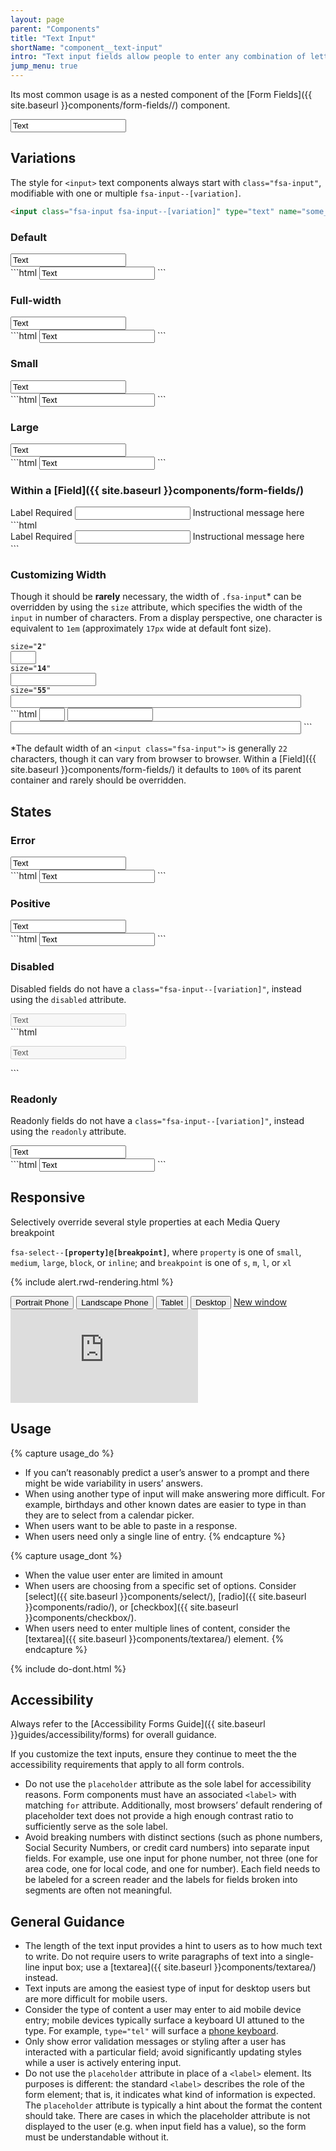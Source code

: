 ```yaml
---
layout: page
parent: "Components"
title: "Text Input"
shortName: "component__text-input"
intro: "Text input fields allow people to enter any combination of letters, numbers, or symbols of their choosing (unless otherwise restricted)."
jump_menu: true
---
```


Its most common usage is as a nested component of the [Form Fields]({{ site.baseurl }}components/form-fields//) component.

<div class="ds-preview">
  <input class="fsa-input" type="text" name="some_name2" placeholder="Placeholder" value="Text">
</div>

## Variations

The style for `<input>` text components always start with `class="fsa-input"`, modifiable with one or multiple `fsa-input--[variation]`.

```html
<input class="fsa-input fsa-input--[variation]" type="text" name="some_name" value="">
```

### Default

<div class="ds-preview">
  <input class="fsa-input" type="text" name="1iuoytytesgdf" value="Text" placeholder="Placeholder">
</div>
```html
<input class="fsa-input" type="text" name="1iuoytytesgdf" value="Text" placeholder="Placeholder">
```

### Full-width

<div class="ds-preview">
  <input class="fsa-input fsa-input--block" type="text" name="155tj" value="Text" placeholder="Placeholder">
</div>
```html
<input class="fsa-input fsa-input--block" type="text" name="155tj" value="Text" placeholder="Placeholder">
```

### Small

<div class="ds-preview">
  <input class="fsa-input fsa-input--small" type="text" name="qwerty" value="Text" placeholder="Placeholder">
</div>
```html
<input class="fsa-input fsa-input--small" type="text" name="qwerty" value="Text" placeholder="Placeholder">
```

### Large

<div class="ds-preview">
  <input class="fsa-input fsa-input--large" type="text" name="ytrewq" value="Text" placeholder="Placeholder">
</div>
```html
<input class="fsa-input fsa-input--large" type="text" name="ytrewq" value="Text" placeholder="Placeholder">
```

### Within a [Field]({{ site.baseurl }}components/form-fields/)

<div class="ds-preview">
  <div class="fsa-field">
    <label class="fsa-field__label" for="TheItem2">Label <span class="fsa-field__label-desc">Required</span></label>
    <input class="fsa-input fsa-field__item" id="TheItem2" aria-describedby="lorem-1234-help-2" aria-required="true" name="TheItem2" type="text" value="">
    <span class="fsa-field__help" id="lorem-1234-help-2">Instructional message here</span>
  </div>
</div>
```html
<div class="fsa-field">
  <label class="fsa-field__label" for="TheItem2">Label <span class="fsa-field__label-desc">Required</span></label>
  <input class="fsa-input fsa-field__item" id="TheItem2" aria-describedby="lorem-1234-help-2" aria-required="true" name="TheItem2" type="text" value="">
  <span class="fsa-field__help" id="lorem-1234-help-2">Instructional message here</span>
</div>
```

### Customizing Width

Though it should be **rarely** necessary, the width of `.fsa-input`* can be overridden by using the `size` attribute, which specifies the width of the `input` in number of characters. From a display perspective, one character is equivalent to `1em` (approximately `17px` wide at default font size).

<div class="ds-preview">
  <div class="fsa-level@l">
    <div>
      <div class="docs__code-sample"><code>size="<strong>2</strong>"</code></div>
      <input class="fsa-input" size="2" type="text" name="some_name" value="">
    </div>
    <div>
      <div class="docs__code-sample"><code>size="<strong>14</strong>"</code></div>
      <input class="fsa-input" size="14" type="text" name="some_name" value="">
    </div>
    <div>
      <div class="docs__code-sample"><code>size="<strong>55</strong>"</code></div>
      <input class="fsa-input" size="55" type="text" name="some_name" value="">
    </div>
  </div>
</div>
```html
<input class="fsa-input" size="2" type="text" name="some_name" value="">
<input class="fsa-input" size="14" type="text" name="some_name" value="">
<input class="fsa-input" size="55" type="text" name="some_name" value="">
```

*The default width of an `<input class="fsa-input">` is generally `22` characters, though it can vary from browser to browser. Within a [Field]({{ site.baseurl }}components/form-fields/) it defaults to `100%` of its parent container and rarely should be overridden.

## States

### Error

<div class="ds-preview">
  <input class="fsa-input fsa-input--error" type="text" name="7id" value="Text">
</div>
```html
<input class="fsa-input fsa-input--error" type="text" name="7id" value="Text">
```

### Positive

<div class="ds-preview">
  <input class="fsa-input fsa-input--positive" type="text" name="lorem" value="Text">
</div>
```html
<input class="fsa-input fsa-input--positive" type="text" name="lorem" value="Text">
```

### Disabled

Disabled fields do not have a `class="fsa-input--[variation]"`, instead using the `disabled` attribute.

<div class="ds-preview">
  <input class="fsa-input" disabled="disabled" type="text" name="1224hd9f" value="Text">
</div>
```html
<p><input class="fsa-input" disabled="disabled" type="text" name="1224hd9f" value="Text"></p>
```

### Readonly

Readonly fields do not have a `class="fsa-input--[variation]"`, instead using the `readonly` attribute.

<div class="ds-preview">
  <input class="fsa-input" readonly="readonly" type="text" name="4f" value="Text">
</div>
```html
<input class="fsa-input" readonly="readonly" type="text" name="4f" value="Text">
```

## Responsive

Selectively override several style properties at each Media Query breakpoint

<code>fsa-select--<strong>[property]@[breakpoint]</strong></code>, where
<code>property</code> is one of
<code>small</code>,
<code>medium</code>,
<code>large</code>,
<code>block</code>, or
<code>inline</code>; and <code>breakpoint</code> is one of
<code title="small">s</code>,
<code title="medium">m</code>,
<code title="large">l</code>, or
<code title="extra large">xl</code>

{% include alert.rwd-rendering.html %}

<div class="docs__rwd-demo-block">
  <div class="docs__rwd-embed-container">
    <span class="fsa-btn-group fsa-btn-group--small" role="group" data-component="">
      <button data-behavior="toggle-rwd-size" data-target="rwd-demo_input" data-size="phone" class="fsa-btn-group__item fsa-btn-group__item--active" aria-selected="true" type="button" title="Portrait"><span class="sr-only">Portrait</span> Phone <span class="docs__rwd-demo-icon docs__rwd-demo-icon--portrait"></span></button>
      <button data-behavior="toggle-rwd-size" data-target="rwd-demo_input" data-size="phone-big" class="fsa-btn-group__item" type="button" title="Landscape"><span class="sr-only">Landscape</span> Phone <span class="docs__rwd-demo-icon docs__rwd-demo-icon--landscape"></span></button>
      <button data-behavior="toggle-rwd-size" data-target="rwd-demo_input" data-size="tablet" class="fsa-btn-group__item" type="button">Tablet</button>
      <button data-behavior="toggle-rwd-size" data-target="rwd-demo_input" data-size="desktop" class="fsa-btn-group__item" type="button">Desktop</button>
      <a class="fsa-btn-group__item" href="http://usda-fsa.github.io/fsa-style/demo/rwd__input.html" target="_blank" title="View in its own browser window">New window</a>
    </span>
    <div class="docs__rwd-embed docs__rwd-embed--phone" id="rwd-demo_input">
      <iframe title="Responsive Demo: Input element" src="https://usda-fsa.github.io/fsa-style/demo/rwd__input.html" class="docs__rwd-iframe" allowtransparency="true" frameborder="0" scrolling="yes" allowfullscreen="true"> </iframe>
    </div>
  </div>
</div>

## Usage

{% capture usage_do %}
* If you can’t reasonably predict a user’s answer to a prompt and there might be wide variability in users’ answers.
* When using another type of input will make answering more difficult. For example, birthdays and other known dates are easier to type in than they are to select from a calendar picker.
* When users want to be able to paste in a response.
* When users need only a single line of entry.
{% endcapture %}

{% capture usage_dont %}
* When the value user enter are limited in amount
* When users are choosing from a specific set of options. Consider [select]({{ site.baseurl }}components/select/), [radio]({{ site.baseurl }}components/radio/), or [checkbox]({{ site.baseurl }}components/checkbox/).
* When users need to enter multiple lines of content, consider the [textarea]({{ site.baseurl }}components/textarea/) element.
{% endcapture %}

{% include do-dont.html %}

## Accessibility

Always refer to the [Accessibility Forms Guide]({{ site.baseurl }}guides/accessibility/forms) for overall guidance.

If you customize the text inputs, ensure they continue to meet the the accessibility requirements that apply to all form controls.

* Do not use the `placeholder` attribute as the sole label for accessibility reasons. Form components must have an associated `<label>` with matching `for` attribute. Additionally, most browsers’ default rendering of placeholder text does not provide a high enough contrast ratio to sufficiently serve as the sole label.
* Avoid breaking numbers with distinct sections (such as phone numbers, Social Security Numbers, or credit card numbers) into separate input fields. For example, use one input for phone number, not three (one for area code, one for local code, and one for number). Each field needs to be labeled for a screen reader and the labels for fields broken into segments are often not meaningful.

## General Guidance

* The length of the text input provides a hint to users as to how much text to write. Do not require users to write paragraphs of text into a single-line input box; use a [textarea]({{ site.baseurl }}components/textarea/) instead.
* Text inputs are among the easiest type of input for desktop users but are more difficult for mobile users.
* Consider the type of content a user may enter to aid mobile device entry; mobile devices typically surface a keyboard UI attuned to the type. For example, `type="tel"` will surface a [phone keyboard](http://html5doctor.com/html5-forms-input-types/#input-tel).
* Only show error validation messages or styling after a user has interacted with a particular field; avoid significantly updating styles while a user is actively entering input.
* Do not use the `placeholder` attribute in place of a `<label>` element. Its purposes is different: the standard `<label>` describes the role of the form element; that is, it indicates what kind of information is expected. The `placeholder` attribute is typically a hint about the format the content should take. There are cases in which the placeholder attribute is not displayed to the user (e.g. when input field has a value), so the form must be understandable without it.
